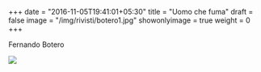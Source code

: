 +++
date = "2016-11-05T19:41:01+05:30"
title = "Uomo che fuma"
draft = false
image = "/img/rivisti/botero1.jpg"
showonlyimage = true
weight = 0
+++

Fernando Botero

<!--more-->

![](/img/rivisti/botero1.jpg)
